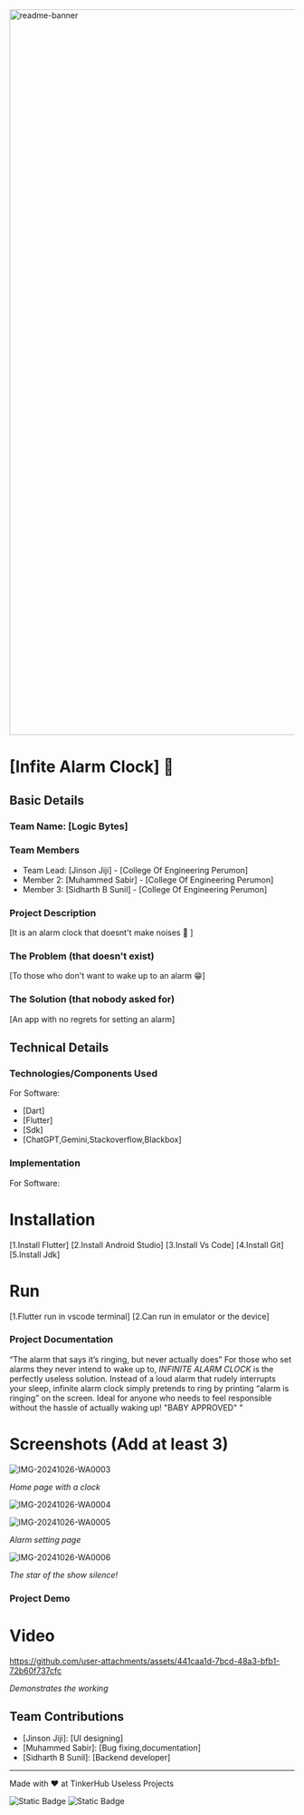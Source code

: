 <img width="1280" alt="readme-banner" src="https://github.com/user-attachments/assets/35332e92-44cb-425b-9dff-27bcf1023c6c">

# [Infite Alarm Clock] 🎯


## Basic Details
### Team Name: [Logic Bytes]


### Team Members
- Team Lead: [Jinson Jiji] - [College Of Engineering Perumon]
- Member 2: [Muhammed Sabir] - [College Of Engineering Perumon]
- Member 3: [Sidharth B Sunil] - [College Of Engineering Perumon]

### Project Description
[It is an alarm clock that doesnt't make noises 🤫 ]

### The Problem (that doesn't exist)
[To those who don't want to wake up to an alarm 😁]

### The Solution (that nobody asked for)
[An app with no regrets for setting an alarm]


## Technical Details
### Technologies/Components Used
For Software:
- [Dart]
- [Flutter]
- [Sdk]
- [ChatGPT,Gemini,Stackoverflow,Blackbox]


### Implementation
For Software:
# Installation
[1.Install Flutter]
[2.Install Android Studio]
[3.Install Vs Code]
[4.Install Git]
[5.Install Jdk]


# Run
[1.Flutter run in vscode terminal]
[2.Can run in emulator or the device]

### Project Documentation

“The alarm that says it’s ringing, but never actually does”
For those who set alarms they never intend to wake up to, *INFINITE ALARM CLOCK* is the perfectly useless solution. Instead of a loud alarm that rudely interrupts your sleep, infinite 
alarm clock simply pretends to ring by printing “alarm is ringing” on the screen. Ideal for anyone who needs to feel responsible without the hassle of actually waking up!
"BABY APPROVED"
"

# Screenshots (Add at least 3)
![IMG-20241026-WA0003](https://github.com/user-attachments/assets/700c263a-b51d-4cae-839b-befb127eee37)

*Home page with a clock*

![IMG-20241026-WA0004](https://github.com/user-attachments/assets/53ea4227-e840-41c8-924d-a07f589c2368)

![IMG-20241026-WA0005](https://github.com/user-attachments/assets/38b47a6e-d3f5-4722-9ea8-332a3bdea42c)

*Alarm setting page*


![IMG-20241026-WA0006](https://github.com/user-attachments/assets/7be2ab46-3232-4ac7-8264-1eaf3dea20c1)

*The star of the show silence!*


### Project Demo
# Video


https://github.com/user-attachments/assets/441caa1d-7bcd-48a3-bfb1-72b60f737cfc

*Demonstrates the working*



## Team Contributions
- [Jinson Jiji]: [UI designing]
- [Muhammed Sabir]: [Bug fixing,documentation]
- [Sidharth B Sunil]: [Backend developer]

---
Made with ❤️ at TinkerHub Useless Projects 

![Static Badge](https://img.shields.io/badge/TinkerHub-24?color=%23000000&link=https%3A%2F%2Fwww.tinkerhub.org%2F)
![Static Badge](https://img.shields.io/badge/UselessProject--24-24?link=https%3A%2F%2Fwww.tinkerhub.org%2Fevents%2FQ2Q1TQKX6Q%2FUseless%2520Projects)



